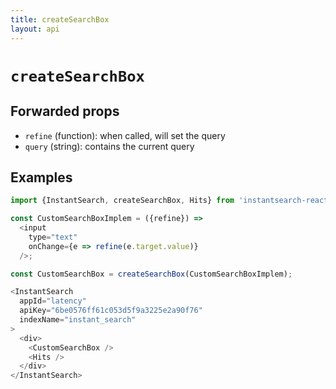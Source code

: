 ```yaml
---
title: createSearchBox
layout: api
---
```


# `createSearchBox`

## Forwarded props

- `refine` (function): when called, will set the query
- `query` (string): contains the current query

## Examples

```js
import {InstantSearch, createSearchBox, Hits} from 'instantsearch-react';

const CustomSearchBoxImplem = ({refine}) =>
  <input
    type="text"
    onChange={e => refine(e.target.value)}
  />;

const CustomSearchBox = createSearchBox(CustomSearchBoxImplem);

<InstantSearch
  appId="latency"
  apiKey="6be0576ff61c053d5f9a3225e2a90f76"
  indexName="instant_search"
>
  <div>
    <CustomSearchBox />
    <Hits />
  </div>
</InstantSearch>
```
